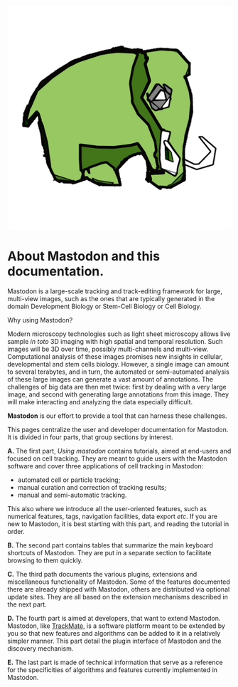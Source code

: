![Mastodon-logo_jy-01](imgs/Mastodon-logo_jy-01.png)

# About Mastodon and this documentation.

Mastodon is a large-scale tracking and track-editing framework for large, multi-view images, such as the ones that are typically generated in the domain Development Biology or Stem-Cell Biology or Cell Biology.

Why using Mastodon?

Modern microscopy technologies such as light sheet microscopy allows live sample *in toto* 3D imaging with high spatial and temporal resolution. 
Such images will be 3D over time, possibly multi-channels and multi-view. 
Computational analysis of these images promises new insights in cellular, developmental and stem cells biology. 
However, a single image can amount to several terabytes, and in turn, the automated or semi-automated analysis of these large images can generate a vast amount of annotations. 
The challenges of big data are then met twice: first by dealing with a very large image, and second with generating large annotations from this image. 
They will make interacting and analyzing the data especially difficult.

**Mastodon** is our effort to provide a tool that can harness these challenges. 

This pages centralize the user and developer documentation for Mastodon.
It is divided in four parts, that group sections by interest.

**A.** The first part, _Using mastodon_ contains tutorials, aimed at end-users and focused on cell tracking. 
They are meant to guide users with the Mastodon software and cover three applications of cell tracking in Mastodon:

  -   automated cell or particle tracking;
  -   manual curation and correction of tracking results;
  -   manual and semi-automatic tracking.

This also where we introduce all the user-oriented features, such as numerical features, tags, navigation facilities, data export _etc_.
If you are new to Mastodon, it is best starting with this part, and reading the tutorial in order.



**B.** The second part contains tables that summarize the main keyboard shortcuts of Mastodon.
They are put in a separate section to facilitate browsing to them quickly.


**C.** The third path documents the various plugins, extensions and miscellaneous functionality of Mastodon.
Some of the features documented there are already shipped with Mastodon, others are distributed via optional update sites.
They are all based on the extension mechanisms described in the next part.


**D.** The fourth part is aimed at developers, that want to extend Mastodon.
Mastodon, like [TrackMate](https://imagej.net/plugins/trackmate/), is a software platform meant to be extended by you so that new features and algorithms can be added to it in a relatively simpler manner. This part detail the plugin interface of Mastodon and the discovery mechanism.


**E.** The last part is made of technical information that serve as a reference for the specificities of algorithms and features currently implemented in Mastodon.


